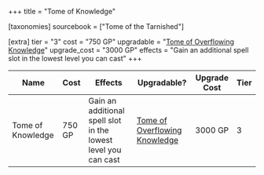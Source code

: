 +++
title = "Tome of Knowledge"

[taxonomies]
sourcebook = ["Tome of the Tarnished"]

[extra]
tier = "3"
cost = "750 GP"
upgradable = "[Tome of Overflowing Knowledge](@/items/talismans/Tome-of-Overflowing-Knowledge.md)"
upgrade_cost = "3000 GP"
effects = "Gain an additional spell slot in the lowest level you can cast"
+++

| Name                          | Cost    | Effects                                                                                           | Upgradable? | Upgrade Cost | Tier |
| ----------------------------- | ------- | ----------------------------------------------------------------------------------------------- | ----------- | ------------ | ---- |
| Tome of Knowledge | 750 GP | Gain an additional spell slot in the lowest level you can cast | [Tome of Overflowing Knowledge](@/items/talismans/Tome-of-Overflowing-Knowledge.md) | 3000 GP | 3 |
